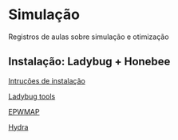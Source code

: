 # Simulação

Registros de aulas sobre simulação e otimização

## Instalação: Ladybug + Honebee

[Intruções de instalação](https://github.com/mostaphaRoudsari/ladybug/wiki/Installation-Instructions)

[Ladybug tools](https://www.ladybug.tools)

[EPWMAP](https://www.ladybug.tools/epwmap/)

[Hydra](https://hydrashare.github.io/hydra/)
